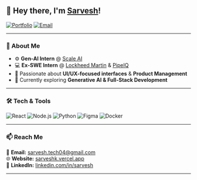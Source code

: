 ## 👋 Hey there, I'm [Sarvesh](https://sarveshk.vercel.app/)!

[![Portfolio](https://img.shields.io/badge/Portfolio-%F0%9F%8C%90-blue?style=flat-square&logo=vercel)](https://sarveshk.vercel.app/)
[![Email](https://img.shields.io/badge/Email-%F0%9F%93%A7-red?style=flat-square)](mailto:sarvesh.tech04@gmail.com)

---

### 🚀 About Me

- ⚙️ **Gen-AI Intern** @ [Scale AI](https://scale.com)  
- 💻 **Ex-SWE Intern** @ [Lockheed Martin](https://www.lockheedmartin.com/) & [PipeIQ](https://pipeiq.com/)  
- 🎨 Passionate about **UI/UX-focused interfaces** & **Product Management**  
- 🌱 Currently exploring **Generative AI & Full-Stack Development**  

---

### 🛠️ Tech & Tools

![React](https://img.shields.io/badge/React-20232A?style=for-the-badge&logo=react&logoColor=61DAFB)
![Node.js](https://img.shields.io/badge/Node.js-43853D?style=for-the-badge&logo=node.js&logoColor=white)
![Python](https://img.shields.io/badge/Python-3776AB?style=for-the-badge&logo=python&logoColor=white)
![Figma](https://img.shields.io/badge/Figma-%23F24E1E.svg?style=for-the-badge&logo=figma&logoColor=white)
![Docker](https://img.shields.io/badge/Docker-2496ED?style=for-the-badge&logo=docker&logoColor=white)

---


### 📫 Reach Me

📧 **Email:** [sarvesh.tech04@gmail.com](mailto:sarvesh.tech04@gmail.com)  
🌐 **Website:** [sarveshk.vercel.app](https://sarveshk.vercel.app/)  
💼 **LinkedIn:** [linkedin.com/in/sarvesh](https://www.linkedin.com/in/sarvesh)  

---

